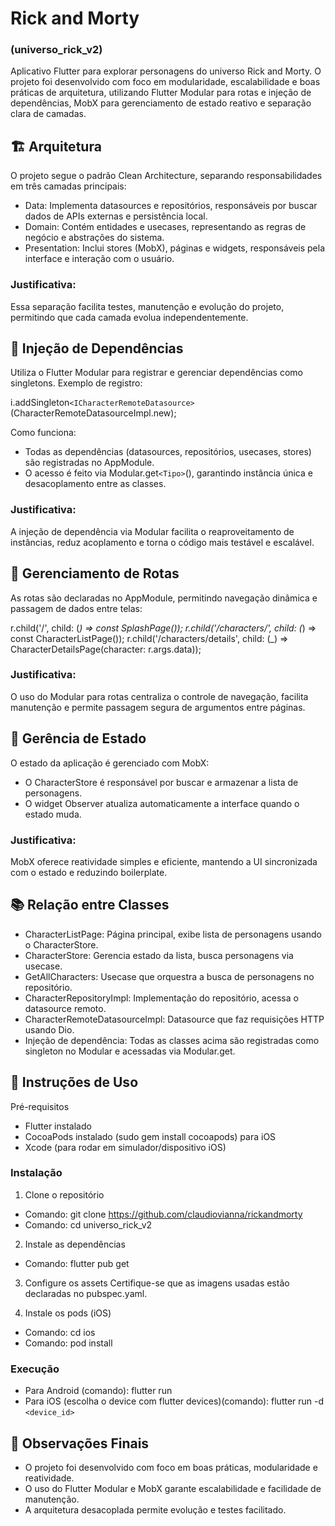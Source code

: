 # Rick and Morty
### (universo_rick_v2)

Aplicativo Flutter para explorar personagens do universo Rick and Morty. O projeto foi desenvolvido com foco em modularidade, escalabilidade e boas práticas de arquitetura, utilizando Flutter Modular para rotas e injeção de dependências, MobX para gerenciamento de estado reativo e separação clara de camadas.

## 🏗️ Arquitetura
O projeto segue o padrão Clean Architecture, separando responsabilidades em três camadas principais:
- Data: Implementa datasources e repositórios, responsáveis por buscar dados de APIs externas e persistência local.
- Domain: Contém entidades e usecases, representando as regras de negócio e abstrações do sistema.
- Presentation: Inclui stores (MobX), páginas e widgets, responsáveis pela interface e interação com o usuário.

### Justificativa:
Essa separação facilita testes, manutenção e evolução do projeto, permitindo que cada camada evolua independentemente.

## 🔌 Injeção de Dependências
Utiliza o Flutter Modular para registrar e gerenciar dependências como singletons.
Exemplo de registro:

i.addSingleton`<ICharacterRemoteDatasource>`(CharacterRemoteDatasourceImpl.new);

Como funciona:
- Todas as dependências (datasources, repositórios, usecases, stores) são registradas no AppModule.
- O acesso é feito via Modular.get`<Tipo>`(), garantindo instância única e desacoplamento entre as classes.

### Justificativa:
A injeção de dependência via Modular facilita o reaproveitamento de instâncias, reduz acoplamento e torna o código mais testável e escalável.

## 🚦 Gerenciamento de Rotas
As rotas são declaradas no AppModule, permitindo navegação dinâmica e passagem de dados entre telas:

r.child('/', child: (_) => const SplashPage());
r.child('/characters/', child: (_) => const CharacterListPage());
r.child('/characters/details', child: (_) => CharacterDetailsPage(character: r.args.data));

### Justificativa:
O uso do Modular para rotas centraliza o controle de navegação, facilita manutenção e permite passagem segura de argumentos entre páginas.

## 🔄 Gerência de Estado
O estado da aplicação é gerenciado com MobX:
- O CharacterStore é responsável por buscar e armazenar a lista de personagens.
- O widget Observer atualiza automaticamente a interface quando o estado muda.

### Justificativa:
MobX oferece reatividade simples e eficiente, mantendo a UI sincronizada com o estado e reduzindo boilerplate.

## 📚 Relação entre Classes
- CharacterListPage: Página principal, exibe lista de personagens usando o CharacterStore.
- CharacterStore: Gerencia estado da lista, busca personagens via usecase.
- GetAllCharacters: Usecase que orquestra a busca de personagens no repositório.
- CharacterRepositoryImpl: Implementação do repositório, acessa o datasource remoto.
- CharacterRemoteDatasourceImpl: Datasource que faz requisições HTTP usando Dio.
- Injeção de dependência: Todas as classes acima são registradas como singleton no Modular e acessadas via Modular.get.

## 🚀 Instruções de Uso
Pré-requisitos
- Flutter instalado
- CocoaPods instalado (sudo gem install cocoapods) para iOS
- Xcode (para rodar em simulador/dispositivo iOS)
### Instalação
1. Clone o repositório

- Comando: git clone https://github.com/claudiovianna/rickandmorty
- Comando: cd universo_rick_v2

2. Instale as dependências

- Comando: flutter pub get

3. Configure os assets
Certifique-se que as imagens usadas estão declaradas no pubspec.yaml.

4. Instale os pods (iOS)

- Comando: cd ios
- Comando: pod install

### Execução
- Para Android (comando): flutter run
- Para iOS (escolha o device com flutter devices)(comando): flutter run -d `<device_id>`

## 📝 Observações Finais
- O projeto foi desenvolvido com foco em boas práticas, modularidade e reatividade.
- O uso do Flutter Modular e MobX garante escalabilidade e facilidade de manutenção.
- A arquitetura desacoplada permite evolução e testes facilitado.
